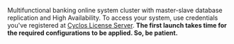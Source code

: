 Multifunctional banking online system cluster with master-slave database replication and High Availability.
  To access your system, use credentials you've registered at [Cyclos License Server](https://license.cyclos.org/app/guest/register).
  **The first launch takes time for the required configurations to be applied. So, be patient.**
